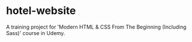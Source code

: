 # hotel-website
A training project for 'Modern HTML &amp; CSS From The Beginning (Including Sass)' course in Udemy.
